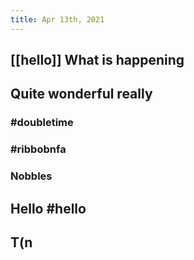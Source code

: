 ```yaml
---
title: Apr 13th, 2021
---
```


## [[hello]] What is happening
## Quite wonderful really
### #doubletime
### #ribbobnfa
### Nobbles
## Hello #hello
## T(n
